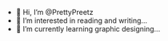 - 👋 Hi, I’m @PrettyPreetz
- 👀 I’m interested in reading and writing...
- 🌱 I’m currently learning graphic designing...


<!---
PrettyPreetz/PrettyPreetz is a ✨ special ✨ repository because its `README.md` (this file) appears on your GitHub profile.
You can click the Preview link to take a look at your changes.
--->
